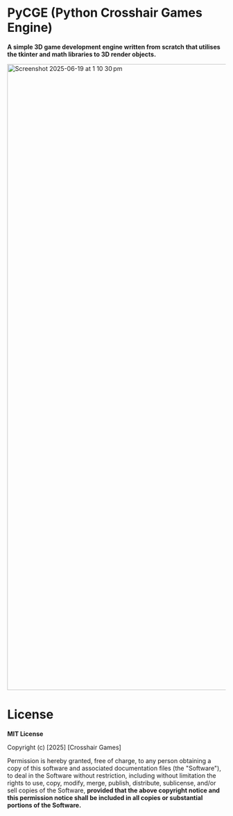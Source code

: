 # PyCGE (Python Crosshair Games Engine)

**A simple 3D game development engine written from scratch that utilises the tkinter and math libraries to 3D render objects.**

<img width="1440" alt="Screenshot 2025-06-19 at 1 10 30 pm" src="https://github.com/user-attachments/assets/3a9f4d93-6dfc-46c1-a91b-4eb96dd69550" />

# License

**MIT License**

Copyright (c) [2025] [Crosshair Games]

Permission is hereby granted, free of charge, to any person obtaining a copy
of this software and associated documentation files (the "Software"), to deal
in the Software without restriction, including without limitation the rights
to use, copy, modify, merge, publish, distribute, sublicense, and/or sell
copies of the Software, **provided that the above copyright notice and this
permission notice shall be included in all copies or substantial portions of the Software.**

